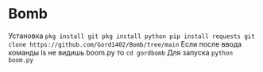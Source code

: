# Bomb
Установка 
`
pkg install git
pkg install python
pip install requests
git clone https://github.com/Gord1402/Bomb/tree/main
`
Если после ввода команды ls не видишь boom.py то
`
cd gordbomb
`
Для запуска
`
python boom.py
`
